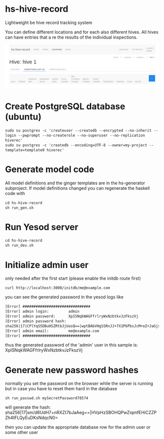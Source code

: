 # hs-hive-record
Lightweight be hive record tracking system

You can define different locations and for each also different hives. All hives can have entries that a re the results of the individual inspections.

![screenshot](images/image1.png)

# Create PostgreSQL database (ubuntu)
```
sudo su postgres -c 'createuser --createdb --encrypted --no-inherit --login --pwprompt --no-createrole --no-superuser --no-replication hiverec'
sudo su postgres -c 'createdb --encoding=UTF-8 --owner=my-project --template=template0 hiverec'
```

# Generate model code
All model definitions and the ginger templates are in the hs-generator subproject.
If model definitions changed you can regenerate the haskell code with
```
cd hs-hive-record
sh run_gen.sh
```

# Run Yesod server
```
cd hs-hive-record
sh run_dev.sh
```
# Initialize admin user
only needed after the first start (please enable the initdb route first)
```
curl http://localhost:3000/initdb/me@example.com
```

you can see the generated password in the yesod logs like
```
[Error] ###############################
[Error] admin login:         admin
[Error] admin password:      XpISNqkWAGFfrlryWxNzbtkvJzFkszVj
[Error] admin password hash: sha256|17|CPlYqS5DBuHSZRtbJjUasQ==|wptBAbVHgSSRnJJ+7X1P6PbsJcM+oZ+JaGjs1xVNJns=
[Error] admin email:         me@example.com
[Error] ###############################
```
thus the generated password of the 'admin' user in this sample is: XpISNqkWAGFfrlryWxNzbtkvJzFkszVj

# Generate new password hashes
normally you set the password on the browser while the server is running
but in case you have to reset them hard in the database
```
sh run_passwd.sh mySecretPassword78574
```

will generate the hash: sha256|17|sm/d6UdH7+nRXZt7bJaAeg==|HVpHzSBOHQPwZiqmfEHiCZZPZh4tFLQyEuDKsNdqcN0=

then you can update the appropriate database row for the admin user or some other user
